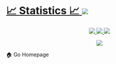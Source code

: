 
 <a href="https://github.com/qorncat">
  <h1>📈 Statistics 📈 <img src="https://komarev.com/ghpvc/?username=qorncat&color=447ff7&label=Visitor+count"></img></h1>
</a>

<p align="center">
  <a href="https://github.com/qorncat">
    <img src="https://github-readme-stats.vercel.app/api?username=qorncat&show_icons=true&theme=github_dark&hide_border=true" />
    <img src="https://github-readme-streak-stats.herokuapp.com/?user=qorncat&theme=github-dark-blue&hide_border=true" />
    <img src="https://activity-graph.herokuapp.com/graph?username=qorncat&theme=react-dark" />
    </a>
</p>



<p  align="center">
<img src="https://user-images.githubusercontent.com/73097560/115834477-dbab4500-a447-11eb-908a-139a6edaec5c.gif">             
<br>
	
<div style="align>
	<table>
	<tr>
		<td>
			<strong>You are currently now in statistics page</strong>
		</td>
		<td>
			<a href="https://github.com/qorncat">🏠 Go Homepage</a>
		</td>
	</tr>
</table> 
	</div>
